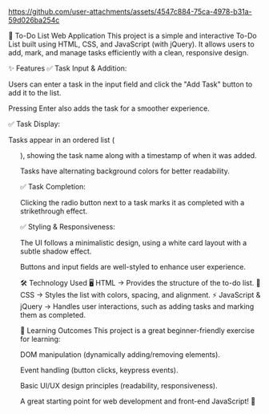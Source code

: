 https://github.com/user-attachments/assets/4547c884-75ca-4978-b31a-59d026ba254c



📌 To-Do List Web Application
This project is a simple and interactive To-Do List built using HTML, CSS, and JavaScript (with jQuery). It allows users to add, mark, and manage tasks efficiently with a clean, responsive design.

✨ Features
✅ Task Input & Addition:

Users can enter a task in the input field and click the "Add Task" button to add it to the list.

Pressing Enter also adds the task for a smoother experience.

✅ Task Display:

Tasks appear in an ordered list (<ol>), showing the task name along with a timestamp of when it was added.

Tasks have alternating background colors for better readability.

✅ Task Completion:

Clicking the radio button next to a task marks it as completed with a strikethrough effect.

✅ Styling & Responsiveness:

The UI follows a minimalistic design, using a white card layout with a subtle shadow effect.

Buttons and input fields are well-styled to enhance user experience.

🛠️ Technology Used
🖥 HTML → Provides the structure of the to-do list.
🎨 CSS → Styles the list with colors, spacing, and alignment.
⚡ JavaScript & jQuery → Handles user interactions, such as adding tasks and marking them as completed.

🎯 Learning Outcomes
This project is a great beginner-friendly exercise for learning:

DOM manipulation (dynamically adding/removing elements).

Event handling (button clicks, keypress events).

Basic UI/UX design principles (readability, responsiveness).

A great starting point for web development and front-end JavaScript! 🚀
